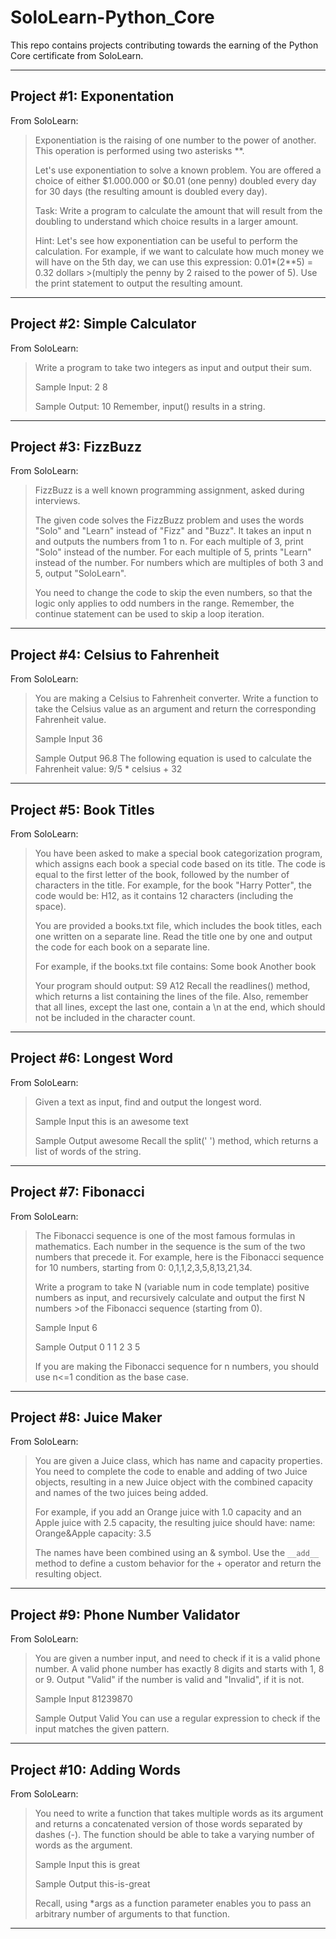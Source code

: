 # SoloLearn-Python_Core

This repo contains projects contributing towards the earning of the Python Core certificate from SoloLearn.

---

## Project #1: Exponentation

From SoloLearn:
>Exponentiation is the raising of one number to the power of another.
>This operation is performed using two asterisks **.
>
>Let's use exponentiation to solve a known problem.
>You are offered a choice of either $1.000.000 or $0.01 (one penny) doubled every day for 30 days (the resulting amount is doubled every day).
>
>Task:
>Write a program to calculate the amount that will result from the doubling to understand which choice results in a larger amount.
>
>Hint:
>Let's see how exponentiation can be useful to perform the calculation.
>For example, if we want to calculate how much money we will have on the 5th day, we can use this expression: 0.01*(2**5) = 0.32 dollars >(multiply the penny by 2 raised to the power of 5).
>Use the print statement to output the resulting amount.

---

## Project #2: Simple Calculator

From SoloLearn:
>Write a program to take two integers as input and output their sum.
>
>Sample Input:
>2
>8
>
>Sample Output:
>10
>Remember, input() results in a string.

---

## Project #3: FizzBuzz

From SoloLearn:
>FizzBuzz is a well known programming assignment, asked during interviews.
>
>The given code solves the FizzBuzz problem and uses the words "Solo" and "Learn" instead of "Fizz" and "Buzz".
>It takes an input n and outputs the numbers from 1 to n.
>For each multiple of 3, print "Solo" instead of the number.
>For each multiple of 5, prints "Learn" instead of the number.
>For numbers which are multiples of both 3 and 5, output "SoloLearn".
>
>You need to change the code to skip the even numbers, so that the logic only applies to odd numbers in the range.
>Remember, the continue statement can be used to skip a loop iteration.

---

## Project #4: Celsius to Fahrenheit

From SoloLearn:
>You are making a Celsius to Fahrenheit converter.
>Write a function to take the Celsius value as an argument and return the corresponding Fahrenheit value.
>
>Sample Input
>36
>
>Sample Output
>96.8
>The following equation is used to calculate the Fahrenheit value: 9/5 * celsius + 32

---

## Project #5: Book Titles

From SoloLearn:
>You have been asked to make a special book categorization program, which assigns each book a special code based on its title.
>The code is equal to the first letter of the book, followed by the number of characters in the title.
>For example, for the book "Harry Potter", the code would be: H12, as it contains 12 characters (including the space).
>
>You are provided a books.txt file, which includes the book titles, each one written on a separate line.
>Read the title one by one and output the code for each book on a separate line.
>
>For example, if the books.txt file contains:
>Some book
>Another book
>
>Your program should output:
>S9
>A12
>Recall the readlines() method, which returns a list containing the lines of the file.
>Also, remember that all lines, except the last one, contain a \n at the end, which should not be included in the character count.

---

## Project #6: Longest Word

From SoloLearn:
>Given a text as input, find and output the longest word.
>
>Sample Input
>this is an awesome text
>
>Sample Output
>awesome
>Recall the split(' ') method, which returns a list of words of the string.

---

## Project #7: Fibonacci

From SoloLearn:
>The Fibonacci sequence is one of the most famous formulas in mathematics.
>Each number in the sequence is the sum of the two numbers that precede it.
>For example, here is the Fibonacci sequence for 10 numbers, starting from 0: 0,1,1,2,3,5,8,13,21,34.
>
>Write a program to take N (variable num in code template) positive numbers as input, and recursively calculate and output the first N numbers >of the Fibonacci sequence (starting from 0).
>
>Sample Input
>6
>
>Sample Output
>0
>1
>1
>2
>3
>5
>
>If you are making the Fibonacci sequence for n numbers, you should use n<=1 condition as the base case.

---

## Project #8: Juice Maker

From SoloLearn:
>You are given a Juice class, which has name and capacity properties.
>You need to complete the code to enable and adding of two Juice objects, resulting in a new Juice object with the combined capacity and names of the two juices being added.
>
>For example, if you add an Orange juice with 1.0 capacity and an Apple juice with 2.5 capacity, the resulting juice should have:
>name: Orange&Apple
>capacity: 3.5
>
>The names have been combined using an & symbol.
>Use the `__add__` method to define a custom behavior for the + operator and return the resulting object.

---

## Project #9: Phone Number Validator

From SoloLearn:
>You are given a number input, and need to check if it is a valid phone number.
>A valid phone number has exactly 8 digits and starts with 1, 8 or 9.
>Output "Valid" if the number is valid and "Invalid", if it is not.
>
>Sample Input
>81239870
>
>Sample Output
>Valid
>You can use a regular expression to check if the input matches the given pattern.

---

## Project #10: Adding Words

From SoloLearn:
>You need to write a function that takes multiple words as its argument and returns a concatenated version of those words separated by dashes (-).
>The function should be able to take a varying number of words as the argument.
>
>Sample Input
>this
>is
>great
>
>Sample Output
>this-is-great
>
>Recall, using *args as a function parameter enables you to pass an arbitrary number of arguments to that function.

---
